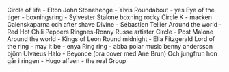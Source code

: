 Circle of life - Elton John
Stonehenge - Ylvis
Roundabout - yes
Eye of the tiger - boxningsring - Sylvester Stalone boxning rocky
Circle K - macken Galenskaparna och after shave
Divine - Sébastien Tellier
Around the world - Red Hot Chili Peppers
Ringnes-Ronny Russe artister
Circle - Post Malone
Around the world - Kings of Leon
Round midnight - Ella Fitzgerald 
Lord of the ring - may it be - enya 
Ring ring - abba polar music benny andersson björn Ulvaeus
Halo - Beyoncé (bra cover med Ane Brun)
Och jungfrun hon går i ringen - Hugo alfven - the real Group
